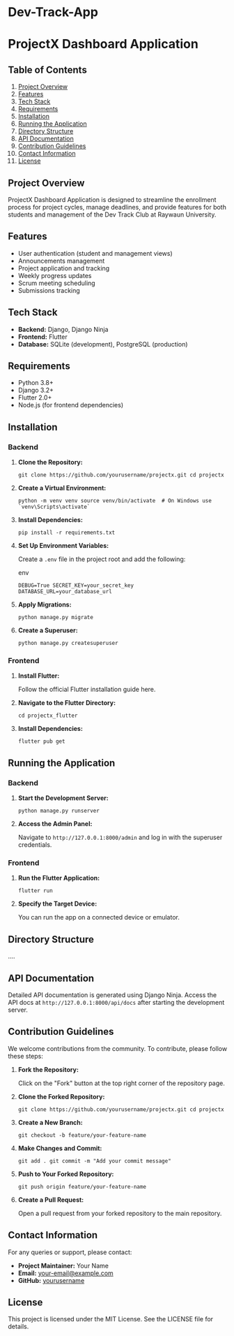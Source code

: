 # Dev-Track-App


# ProjectX Dashboard Application

## Table of Contents

1.  [Project Overview](#project-overview)
2.  [Features](#features)
3.  [Tech Stack](#tech-stack)
4.  [Requirements](#requirements)
5.  [Installation](#installation)
6.  [Running the Application](#running-the-application)
7.  [Directory Structure](#directory-structure)
8.  [API Documentation](#api-documentation)
9.  [Contribution Guidelines](#contribution-guidelines)
10.  [Contact Information](#contact-information)
11.  [License](#license)

## Project Overview

ProjectX Dashboard Application is designed to streamline the enrollment process for project cycles, manage deadlines, and provide features for both students and management of the Dev Track Club at Raywaun University.

## Features

-   User authentication (student and management views)
-   Announcements management
-   Project application and tracking
-   Weekly progress updates
-   Scrum meeting scheduling
-   Submissions tracking

## Tech Stack

-   **Backend:** Django, Django Ninja
-   **Frontend:** Flutter
-   **Database:** SQLite (development), PostgreSQL (production)

## Requirements

-   Python 3.8+
-   Django 3.2+
-   Flutter 2.0+
-   Node.js (for frontend dependencies)

## Installation

### Backend

1.  **Clone the Repository:**

    `git clone https://github.com/yourusername/projectx.git
    cd projectx` 
    
2.  **Create a Virtual Environment:**
 
    ``python -m venv venv
    source venv/bin/activate  # On Windows use `venv\Scripts\activate` `` 
    
3.  **Install Dependencies:**
 
    `pip install -r requirements.txt` 
    
4.  **Set Up Environment Variables:**
    
    Create a `.env` file in the project root and add the following:
    
    env
 
    `DEBUG=True
    SECRET_KEY=your_secret_key
    DATABASE_URL=your_database_url` 
    
5.  **Apply Migrations:**

    `python manage.py migrate` 
    
6.  **Create a Superuser:**
 
    `python manage.py createsuperuser` 
    

### Frontend

1.  **Install Flutter:**
    
    Follow the official Flutter installation guide here.
    
2.  **Navigate to the Flutter Directory:**
    
    `cd projectx_flutter` 
    
3.  **Install Dependencies:**

    `flutter pub get` 
    

## Running the Application

### Backend

1.  **Start the Development Server:**
   
    `python manage.py runserver` 
    
2.  **Access the Admin Panel:**
    
    Navigate to `http://127.0.0.1:8000/admin` and log in with the superuser credentials.
    

### Frontend

1.  **Run the Flutter Application:**
    
    `flutter run` 
    
2.  **Specify the Target Device:**
    
    You can run the app on a connected device or emulator.
    

## Directory Structure

....

## API Documentation

Detailed API documentation is generated using Django Ninja. Access the API docs at `http://127.0.0.1:8000/api/docs` after starting the development server.

## Contribution Guidelines

We welcome contributions from the community. To contribute, please follow these steps:

1.  **Fork the Repository:**
    
    Click on the "Fork" button at the top right corner of the repository page.
    
2.  **Clone the Forked Repository:**
    
    `git clone https://github.com/yourusername/projectx.git
    cd projectx` 
    
3.  **Create a New Branch:**
    
    `git checkout -b feature/your-feature-name` 
    
4.  **Make Changes and Commit:**
    
    `git add .
    git commit -m "Add your commit message"` 
    
5.  **Push to Your Forked Repository:**
    
    `git push origin feature/your-feature-name` 
    
6.  **Create a Pull Request:**
    
    Open a pull request from your forked repository to the main repository.
    

## Contact Information

For any queries or support, please contact:

-   **Project Maintainer:** Your Name
-   **Email:** your-email@example.com
-   **GitHub:** [yourusername](https://github.com/yourusername)

## License

This project is licensed under the MIT License. See the LICENSE file for details.
